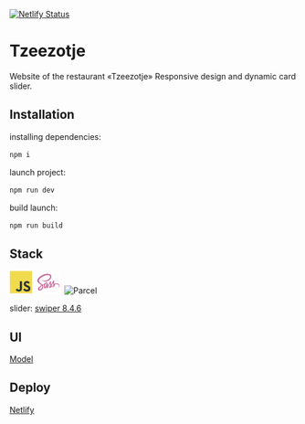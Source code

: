 [![Netlify Status](https://api.netlify.com/api/v1/badges/62de5647-d665-40e1-910a-6637a8a4e45d/deploy-status)](https://app.netlify.com/sites/glittering-melomakarona-de511c/deploys)

# Tzeezotje

Website of the restaurant «Tzeezotje»
Responsive design and dynamic card slider.

## Installation

installing dependencies:

```bash
npm i
```

launch project:

```bash
npm run dev
```

build launch:

```bash
npm run build
```

## Stack
<div>
  	<img src="https://github.com/devicons/devicon/blob/master/icons/javascript/javascript-original.svg" title="JS" alt="JS" width="40" height="40"/>&nbsp;
    <img src="https://github.com/devicons/devicon/blob/master/icons/sass/sass-original.svg" title="Sass" alt="Sass" width="40" height="40"/>&nbsp;
    <img src="https://parceljs.org/avatar.b1be591d.avif" title="Parcel" alt="Parcel" width="40"/>&nbsp;
</div>

slider: [swiper 8.4.6](https://swiperjs.com/)

## UI
[Model](https://www.figma.com/file/f1GJjeURU58Xdb6bVBwP3n/Tzeezotje-(Copy)?node-id=0%3A1&t=wLaYEFijtmgyfXfY-0)

## Deploy
[Netlify](https://glittering-melomakarona-de511c.netlify.app/)

